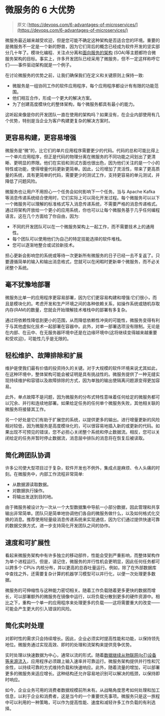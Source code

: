 # 微服务的 6 大优势

> 原文:[https://devops.com/6-advantages-of-microservices/](https://devops.com/6-advantages-of-microservices/)

微服务最近越来越受欢迎，但是您可能不确定这种架构是否适合您的环境。重要的是微服务不一定是一个新的野兽，因为它们背后的概念已经成为软件开发的坚实部分几十年了。模块化编程、关注点分离和[面向服务的架构](https://en.wikipedia.org/wiki/Service-oriented_architecture) (SOA)等主题都符合微服务架构的目标。事实上，许多开发团队已经采用了微服务，但不一定这样称呼它们——事件驱动架构就是一个例子。

在讨论微服务的优势之前，让我们确保我们在定义和关键原则上保持一致:

*   微服务是一组协同工作的软件应用程序，每个应用程序都设计有有限的功能范围。
*   他们相互合作，形成一个更大的解决方案。
*   为了创建高度模块化的整体架构，每个微服务都具有最小的能力。

这听起来像是你的开发团队一直在使用的架构吗？如果没有，在企业内部使用有几个优势，特别是当企业为客户构建更复杂的解决方案时。

## 更容易构建，更容易增强

微服务是“微”的，比它们的单片应用程序需要更少的代码。代码的总和可能比得上一个单片应用程序，但正是代码的物理分离在微服务的不同功能之间划出了更清晰、更明显的界限。他们在实验和测试方面也很出色，因为他们关注的是一个小的特性或功能，使得增量代码更新更简单。因此，公司增加了灵活性，带来了更高质量的系统，具有更简单的代码，需要更少的测试工作，支持更容易的单元测试，并降低了问题风险。

微服务也让用户不用担心一个任务会如何影响下一个任务。当与 Apache Kafka 等消息传递系统结合使用时，它们实际上可以简化开发过程。每个微服务可以以下一个微服务可以理解的标准格式写入消息传递系统，不需要严格的消息传递格式。通过将架构开放给一个更小的应用系统，你也可以让每个微服务基于几乎任何编程语言。这在几个方面给了你自由，因为:

*   不同的开发团队可以在一个微服务架构上一起工作，而不需要技术上的通用性。
*   每个团队可以使用他们为自己的特定技能选择的软件堆栈。
*   您可以逐渐地整合或试验新技术。

担心更新会影响您的系统或等待一次更新所有微服务的日子已经一去不复返了。只要遵循简单的输入和输出消息格式，您就可以在闲暇时更新单个微服务，而不必关闭整个系统。

## 毫不犹豫地部署

微服务比单一的应用程序更容易部署，因为它们更容易构建和增强:它们很小，而且是模块化的。考虑开发和生产环境之间的各种依赖关系，如操作系统或随机存取内存(RAM)的数量，您就会开始理解技术堆栈中的部署有多复杂。

通过将依赖性降低到更小的范围，从而降低依赖性冲突的可能性，微服务变得有利于与其他虚拟化技术一起部署在容器中。此外，对单一部署选项没有限制。无论是在内部、在云中、在无服务器环境中还是在边缘环境中(这将继续变得越来越重要和受欢迎)，可能性几乎是无限的。

## 轻松维护、故障排除和扩展

维护是使我们最有价值的投资持久的关键。对于大规模的软件环境来说尤其如此，在这种环境中，整体架构可能会被证明是具有挑战性的。微服务提供了一种无缝实现持续维护和容错以及故障排除的方式，因为单独的输出使隔离问题源变得更加容易。

此外，单点故障不是问题，因为微服务的分布式特性意味着任何给定的微服务都可以冗余、并行和连续地部署。如果给定任务的任何单个微服务失败，其他相关联的微服务将接替其工作。

另一个好处是它们有助于扩展您的系统，以提供更多的输出。进行增量更新的风险相对较低，因为微服务是高度模块化的，可以很容易地插入新的或更新的代码。如果出现不可预见的错误，您不必担心关闭整个系统和停止数据流。相反，您可以关闭给定的任务并暂时停止数据流，消息层中排队的消息将在恢复后被读取。

## 简化跨团队协调

许多公司使大型项目过于复杂，软件开发也不例外，集成点是麻烦、令人头痛的时刻。在微服务中，内部工作流程非常简单:

*   从数据源读取数据。
*   对数据执行操作。
*   将输出发送到目的地。

由于微服务被设计为一次从一个大型数据集中导航一小部分数据，因此管理和共享输出非常简单。团队只是简单地协调他们各自的微服务做什么，以及如何格式化交换的消息。推荐使用轻量级消息传递系统来实现通信，因为它们通过提供快速可靠的数据交换方式，进一步支持简化开发团队之间的协作。

## 速度和可扩展性

看起来微服务架构中有许多独立的移动部件，性能会受到严重影响，而整体架构作为单个进程运行。但是，请记住，微服务的并行性机会更明显，因此任何任务都可以跨多个 CPUs 内核分布，并以更高的总吞吐量运行。例如，除了在外部数据库中查找之外，还需要复杂计算的机器学习模型可以并行化，以便一次处理更多数据。

微服务的可伸缩性与这种能力密切相关。随着工作负载随着更多更快的数据而增长，可以部署额外的微服务在镜像中运行，以将负载分散到更多的硬件资源中。相比之下，重构一个单一的应用程序来处理更多的负载——这将需要重大的改变——可能会产生更大的引入错误的风险。

## 简化实时处理

对即时性的需求只会持续增长。因此，企业必须实时提高性能和功能，以保持领先地位。微服务通过实现高效、即时的处理和流架构来提供竞争优势。

实时处理以快速数据为中心，通常以流的形式。随着[数据继续从物联网(IoT)设备等来源流入](https://devops.com/top-3-challenges-of-adopting-microservices-as-part-of-your-cloud-migration/)，应用程序必须跟上输入速率并可靠运行。微服务架构提供并行性和冗余性，以持续可靠的方式维持负载和快速响应。此外，随着流量的增加，可以部署更多的微服务来适应增长。这种结构还允许容易地识别可以解决的瓶颈，以保持即时响应。

如今，企业业务可用的消费者数据规模前所未有。从战略角度思考如何处理和加工信息，以利于企业和消费者，这是当今的一个重要优先事项。微服务只是这一旅程中可以利用的一种策略，可以作为提高性能、速度和减轻许多工作负载的有利选择。